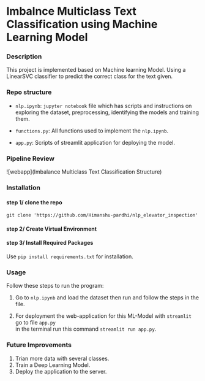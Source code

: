 # Imbalnce Multiclass Text Classification using Machine Learning Model


### Description  
This project is implemented based on Machine learning Model. Using a LinearSVC classifier to predict the correct class for the text given.    

### Repo structure  
* `nlp.ipynb`: `jupyter notebook` file which has scripts and instructions on exploring the dataset, preprocessing, identifying the models and training them.  

* `functions.py`: All functions used to implement the `nlp.ipynb`.  

* `app.py`: Scripts of streamlit application for deploying the model.


### Pipeline Review
![webapp](Imbalance Multiclass Text Classification Structure)

### Installation
#### step 1/ clone the repo
`git clone 'https://github.com/Himanshu-pardhi/nlp_elevator_inspection'`

#### step 2/ Create Virtual Environment

#### step 3/ Install Required Packages
Use `pip install requirements.txt` for installation.

### Usage  
Follow these steps to run the program:

1. Go to `nlp.ipynb` and load the dataset then run and follow the steps in the file.

2. For deployment the web-application for this ML-Model with `streamlit` go to file `app.py`  
in the terminal run this command `streamlit run app.py`.


### Future Improvements  
1. Trian more data with several classes.  
2. Train a Deep Learning Model.  
3. Deploy the application to the server.


